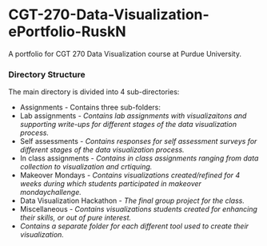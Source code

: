 # CGT-270-Data-Visualization-ePortfolio-RuskN

A portfolio for CGT 270 Data Visualization course at Purdue University. 

### Directory Structure

The main directory is divided into 4 sub-directories:
* Assignments - Contains three sub-folders: 
* Lab assignments - _Contains lab assignments with visualizaitons and supporting write-ups for different stages of the data visualization process._
* Self assessments - _Contains responses for self assessment surveys for  different stages of the data visualization process._
* In class assignments - _Contains in class assignments ranging from data collection to visualization and crtiquing._
* Makeover Mondays - _Contains visualizations created/refined for 4 weeks during which students participated in makeover mondaychallenge._
* Data Visualization Hackathon - _The final group project for the class._
* Miscellaneous - _Contains visualizations students created for enhancing their skills, or out of pure interest._
* _Contains a separate folder for each different tool used to create their visualization._
